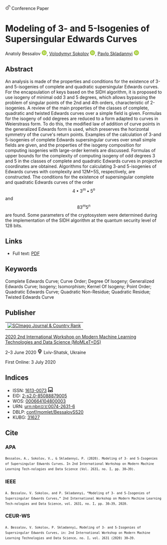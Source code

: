 <script src="https://polyfill.io/v3/polyfill.min.js?features=es6"></script>
<script id="MathJax-script" async
  src="https://cdn.jsdelivr.net/npm/mathjax@3/es5/tex-mml-chtml.js">
</script>

<img src="/icons/unlock.svg" width="16" height="16"> Conference Paper

# Modeling of 3- and 5-Isogenies of Supersingular Edwards Curves

Anatoly Bessalov <a href="https://orcid.org/0000-0002-6967-5001" target="_blank"><img src="/icons/orcid.svg" width="16" height="16"></a>,
<a href="/">Volodymyr Sokolov</a> <a href="https://orcid.org/0000-0002-9349-7946" target="_blank"><img src="/icons/orcid.svg" width="16" height="16"></a>,
<a href="https://pavlo-skladannyi.github.io/">Pavlo Skladannyi</a> <a href="https://orcid.org/0000-0002-7775-6039" target="_blank"><img src="/icons/orcid.svg" width="16" height="16"></a>

## Abstract

An analysis is made of the properties and conditions for the existence of 3-and 5-isogenies of complete and quadratic supersingular Edwards curves. For the encapsulation of keys based on the SIDH algorithm, it is proposed to use isogeny of minimal odd 3 and 5 degrees, which allows bypassing the problem of singular points of the 2nd and 4th orders, characteristic of 2-isogenies. A review of the main properties of the classes of complete, quadratic and twisted Edwards curves over a simple field is given. Formulas for the isogeny of odd degrees are reduced to a form adapted to curves in Weierstrass form. To do this, the modified law of addition of curve points in the generalized Edwards form is used, which preserves the horizontal symmetry of the curve's return points. Examples of the calculation of 3-and 5-isogenies of complete Edwards supersingular curves over small simple fields are given, and the properties of the isogeny composition for computing isogenies with large-order kernels are discussed. Formulas of upper bounds for the complexity of computing isogeny of odd degrees 3 and 5 in the classes of complete and quadratic Edwards curves in projective coordinates are obtained. Algorithms for calculating 3-and 5-isogenies of Edwards curves with complexity and 12M+5S, respectively, are constructed. The conditions for the existence of supersingular complete and quadratic Edwards curves of the order $$4•3^m•5^n$$ and $$83^m5^n$$  are found. Some parameters of the cryptosystem were determined during the implementation of the SIDH algorithm at the quantum security level of 128 bits.

## Links

* Full text: [PDF](http://ceur-ws.org/Vol-2631/paper3.pdf)

## Keywords

Complete Edwards Curve; Curve Order; Degree Of Isogeny; Generalized Edwards Curve; Isogeny; Isomorphism; Kernel Of Isogeny; Point Order; Quadratic Edwards Curve; Quadratic Non-Residue; Quadratic Residue; Twisted Edwards Curve

## Publisher

<table>
<tr>
<td>
<a href="https://www.scimagojr.com/journalsearch.php?q=21100218356&amp;tip=sid&amp;exact=no" title="SCImago Journal &amp; Country Rank"><img border="0" src="https://corsproxy.io/?https://www.scimagojr.com/journal_img.php?id=21100218356" alt="SCImago Journal &amp; Country Rank"  /></a>
</td>
</tr>
</table>

[2020 2nd International Workshop on Modern Machine Learning Technologies and Data Science (MoMLeT+DS)](https://ceur-ws.org/Vol-2386/)

2–3 June 2020 <img src="/icons/location-pin.svg" width="16" height="16"> Lviv-Shatsk, Ukraine

First Online: 3 July 2020

## Indices

* ISSN: [1613-0073](https://portal.issn.org/resource/ISSN/1613-0073) <img src="/icons/online.svg" width="16" height="16">
* EID: [2-s2.0-85088879005](http://www.scopus.com/record/display.url?origin=inward&eid=2-s2.0-85088879005)
* WOS: [000664104800003](https://www.webofscience.com/wos/woscc/full-record/WOS:000664104800003)
* URN: [urn:nbn:de:0074-2631-6](https://nbn-resolving.org/xml/urn:nbn:de:0074-2631-6)
* DBLP: [conf/momlet/BessalovSS20](https://dblp.org/rec/conf/momlet/BessalovSS20)
* KUBG: [31627](http://elibrary.kubg.edu.ua/id/eprint/31627/)

## Cite

### APA

<small>`Bessalov, A., Sokolov, V., & Skladannyi, P. (2020). Modeling of 3- and 5-Isogenies of Supersingular Edwards Curves. In 2nd International Workshop on Modern Machine Learning Tech-nologies and Data Science (Vol. 2631, no. I, pp. 30–39).`</small>

### IEEE

<small>`A. Bessalov, V. Sokolov, and P. Skladannyi, “Modeling of 3- and 5-Isogenies of Supersingular Edwards Curves,” 2nd International Workshop on Modern Machine Learning Tech-nologies and Data Science, vol. 2631, no. I, pp. 30–39, 2020.`</small>

### CEUR-WS

<small>`A. Bessalov, V. Sokolov, P. Skladannyi, Modeling of 3- and 5-Isogenies of Supersingular Edwards Curves, in: 2nd International Workshop on Modern Machine Learning Technologies and Data Science, no. I, vol. 2631 (2020) 30–39.`</small>
